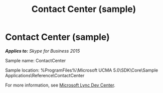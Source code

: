 ﻿---
title: Contact Center (sample)
TOCTitle: Contact Center (sample)
ms:assetid: 18bab0a0-6d24-4168-a75f-e404f7f8a970
ms:mtpsurl: https://msdn.microsoft.com/en-us/library/Dn454818(v=office.16)
ms:contentKeyID: 65240106
ms.date: 07/27/2015
mtps_version: v=office.16
---

# Contact Center (sample)


_**Applies to:** Skype for Business 2015_

Sample name: ContactCenter

Sample location: %ProgramFiles%\\Microsoft UCMA 5.0\\SDK\\Core\\Sample Applications\\Reference\\ContactCenter

For more information, see [Microsoft Lync Dev Center](http://go.microsoft.com/fwlink/?linkid=201840).

